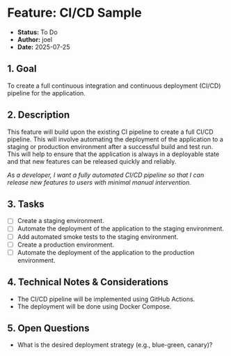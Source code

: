 # Feature: CI/CD Sample

- **Status:** To Do
- **Author:** joel
- **Date:** 2025-07-25

## 1. Goal

To create a full continuous integration and continuous deployment (CI/CD) pipeline for the application.

## 2. Description

This feature will build upon the existing CI pipeline to create a full CI/CD pipeline. This will involve automating the deployment of the application to a staging or production environment after a successful build and test run. This will help to ensure that the application is always in a deployable state and that new features can be released quickly and reliably.

*As a developer, I want a fully automated CI/CD pipeline so that I can release new features to users with minimal manual intervention.*

## 3. Tasks

- [ ] Create a staging environment.
- [ ] Automate the deployment of the application to the staging environment.
- [ ] Add automated smoke tests to the staging environment.
- [ ] Create a production environment.
- [ ] Automate the deployment of the application to the production environment.

## 4. Technical Notes & Considerations

- The CI/CD pipeline will be implemented using GitHub Actions.
- The deployment will be done using Docker Compose.

## 5. Open Questions

- What is the desired deployment strategy (e.g., blue-green, canary)?
